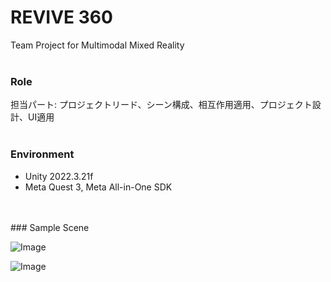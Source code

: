 # REVIVE 360 
Team Project for Multimodal Mixed Reality
<br>
<br> 
### Role 
担当パート: プロジェクトリード、シーン構成、相互作用適用、プロジェクト設計、UI適用
<br>
<br> 
### Environment 
* Unity 2022.3.21f
* Meta Quest 3, Meta All-in-One SDK
<br>
<br> 
### Sample Scene

![Image](https://github.com/user-attachments/assets/70324e1e-4cfd-44fd-bcb9-cba5c2696920)

![Image](https://github.com/user-attachments/assets/37dfd86e-8163-4e34-991c-a1cfa5c10a56)
